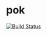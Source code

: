 # pok

[![Build Status](https://github.com/atemmel/pok/actions/workflows/main.yml/badge.svg)](https://github.com/atemmel/pok/actions?workflow=Tests)
